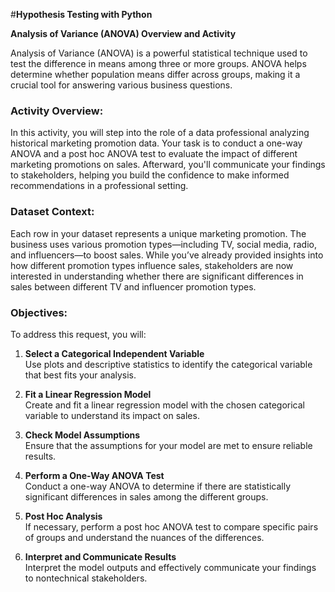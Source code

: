 #**Hypothesis Testing with Python**

**Analysis of Variance (ANOVA) Overview and Activity**

Analysis of Variance (ANOVA) is a powerful statistical technique used to test the difference in means among three or more groups. ANOVA helps determine whether population means differ across groups, making it a crucial tool for answering various business questions.

### Activity Overview:
In this activity, you will step into the role of a data professional analyzing historical marketing promotion data. Your task is to conduct a one-way ANOVA and a post hoc ANOVA test to evaluate the impact of different marketing promotions on sales. Afterward, you'll communicate your findings to stakeholders, helping you build the confidence to make informed recommendations in a professional setting.

### Dataset Context:
Each row in your dataset represents a unique marketing promotion. The business uses various promotion types—including TV, social media, radio, and influencers—to boost sales. While you’ve already provided insights into how different promotion types influence sales, stakeholders are now interested in understanding whether there are significant differences in sales between different TV and influencer promotion types.

### Objectives:
To address this request, you will:

1. **Select a Categorical Independent Variable**  
   Use plots and descriptive statistics to identify the categorical variable that best fits your analysis.
   
2. **Fit a Linear Regression Model**  
   Create and fit a linear regression model with the chosen categorical variable to understand its impact on sales.
   
3. **Check Model Assumptions**  
   Ensure that the assumptions for your model are met to ensure reliable results.
   
4. **Perform a One-Way ANOVA Test**  
   Conduct a one-way ANOVA to determine if there are statistically significant differences in sales among the different groups.
   
5. **Post Hoc Analysis**  
   If necessary, perform a post hoc ANOVA test to compare specific pairs of groups and understand the nuances of the differences.
   
6. **Interpret and Communicate Results**  
   Interpret the model outputs and effectively communicate your findings to nontechnical stakeholders.

